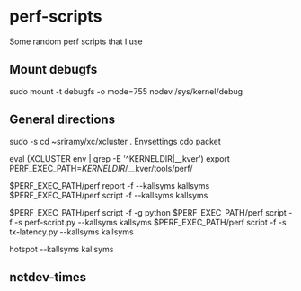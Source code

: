 # perf-scripts
Some random perf scripts that I use

## Mount debugfs
sudo mount -t debugfs -o mode=755 nodev /sys/kernel/debug

## General directions
sudo -s
cd ~sriramy/xc/xcluster
. Envsettings
cdo packet

eval $($XCLUSTER env | grep -E '^KERNELDIR|__kver')
export PERF_EXEC_PATH=$KERNELDIR/$__kver/tools/perf/

$PERF_EXEC_PATH/perf report -f --kallsyms kallsyms
$PERF_EXEC_PATH/perf script -f --kallsyms kallsyms

$PERF_EXEC_PATH/perf script -f -g python
$PERF_EXEC_PATH/perf script -f -s perf-script.py --kallsyms kallsyms
$PERF_EXEC_PATH/perf script -f -s tx-latency.py --kallsyms kallsyms

hotspot --kallsyms kallsyms

## netdev-times

